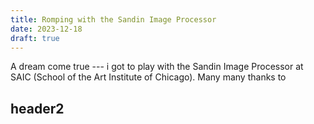 ```yaml
---
title: Romping with the Sandin Image Processor
date: 2023-12-18
draft: true
---
```


A dream come true --- i got to play with the Sandin Image Processor at SAIC (School of the Art Institute of Chicago). Many many thanks to 

## header2